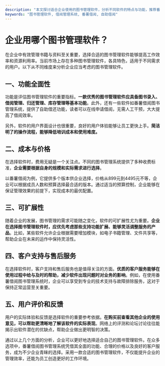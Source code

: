 ```yaml
---
description: "本文探讨适合企业使用的图书管理软件，分析不同软件的特点与功能，推荐番薯借阅图书管理系统。"
keywords: "图书管理软件, 借阅管理系统, 番薯借阅, 自助借阅"
---
```

# 企业用哪个图书管理软件？

在企业中有效管理书籍与资料至关重要，选择合适的图书管理软件能够提高工作效率和资源利用率。当前市场上存在多种图书管理软件，各具特色，适用于不同需求的用户。以下从不同维度来分析企业应当考虑的图书管理软件。

## 一、功能全面性

功能是评估图书管理软件的重要指标。**一款优秀的图书管理软件应具备图书录入、借阅管理、归还管理、库存管理等基本功能**。此外，还有一些软件如番薯借阅图书管理系统，提供了自助借还功能，读者可以在线申请借阅，无需人工干预，大大提高了借阅效率。

另外，软件的用户界面设计也很重要，良好的用户体验能够让员工更快上手。**简洁明了的操作流程，能够降低培训成本和使用难度。**

## 二、成本与价格

在选择软件时，费用无疑是一个关注点。不同的图书管理系统提供了多种收费标准，**企业需要根据自身的规模和实际需求进行选择**。

以番薯借阅为例，它提供多个版本供企业选择，价格从899元到4495元不等，企业可以根据成员人数和预算选择最合适的版本。通过适当的预算控制，企业能够在保证管理效果的前提下，实现成本的最优配置。

## 三、可扩展性

随着企业的发展，图书管理的需求可能随之变化，软件的可扩展性尤为重要。**企业在选择图书管理软件时，应优先考虑那些支持功能扩展、能够灵活调整服务的产品**。比如，某些软件允许企业根据需要增加模块，如电子书籍管理、文件共享等，帮助企业在未来的运作中保持灵活性。

## 四、客户支持与售后服务

在选择软件时，客户支持和售后服务也是值得关注的方面。**优质的客户服务能够在使用过程中给与及时的帮助，减少软件出现问题时对业务的影响**。例如，在使用番薯借阅图书管理系统时，企业可以享受到专业的技术支持与故障排除服务，这对于保持正常运营至关重要。

## 五、用户评价和反馈

用户的实际体验和反馈是选择软件的重要参考依据。**在购买前查看其他企业的使用意见，可以帮助更清晰地了解该软件的实际表现**。网络上的评测和论坛讨论往往能揭示出软件潜在的优缺点，帮助企业做出更明智的决策。

通过以上几个方面的分析，企业可以更好地选择适合自己的图书管理软件。在众多选项中，番薯借阅图书管理系统凭借其全面的功能、合理的价格以及良好的客户服务，成为不少企业青睐的选择。采用一款合适的图书管理软件，不仅能提升企业的管理效率，还能为员工创造更好的工作环境。

